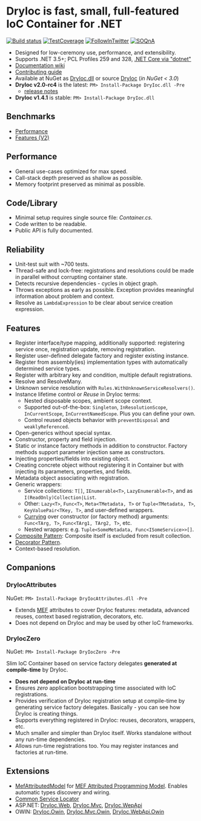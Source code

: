 DryIoc is fast, small, full-featured IoC Container for .NET
===========================================================

[![Build status](https://ci.appveyor.com/api/projects/status/te0oktwwf7xx5e3k/branch/dev)](https://ci.appveyor.com/project/MaksimVolkau/dryioc-426/branch/dev)
[![TestCoverage](http://dadhi.bitbucket.org/dryioc-coverage/badge_combined.svg)](http://dadhi.bitbucket.org/dryioc-coverage)
[![FollowInTwitter](https://img.shields.io/badge/Follow-%40DryIoc-blue.svg)](https://twitter.com/DryIoc) 
[![SOQnA](https://img.shields.io/badge/StackOverflow-QnA-green.svg)](http://stackoverflow.com/questions/tagged/dryioc)

[Autofac]: https://code.google.com/p/autofac/
[MEF]: http://mef.codeplex.com/
[DryIoc]: https://www.nuget.org/packages/DryIoc/
[DryIoc.MefAttributedModel]: https://www.nuget.org/packages/DryIoc.MefAttributedModel/
[DryIoc.dll]: https://www.nuget.org/packages/DryIoc.dll/
[DryIoc.MefAttributedModel.dll]: https://www.nuget.org/packages/DryIoc.MefAttributedModel.dll/
[WikiHome]: https://bitbucket.org/dadhi/dryioc/wiki/Home
[MefAttributedModel]: https://bitbucket.org/dadhi/dryioc/wiki/MefAttributedModel
[PCL]: http://msdn.microsoft.com/en-us/library/gg597391(v=vs.110).aspx
[v2.0]: https://bitbucket.org/dadhi/dryioc/wiki/Home

* Designed for low-ceremony use, performance, and extensibility.
* Supports .NET 3.5+; PCL Profiles 259 and 328, [.NET Core via "dotnet"](https://oren.codes/2015/07/29/targeting-net-core)
* [Documentation wiki][WikiHome]
* [Contributing guide](CONTRIBUTING.md)
* Available at NuGet as [DryIoc.dll] or source [DryIoc] (_in NuGet < 3.0_)
* __DryIoc v2.0-rc4__ is the latest: `PM> Install-Package DryIoc.dll -Pre`
    * [release notes](https://bitbucket.org/dadhi/dryioc/wiki/Home#markdown-header-latest-versions)
* __DryIoc v1.4.1__ is stable: `PM> Install-Package DryIoc.dll`

## Benchmarks
* [Performance](http://www.palmmedia.de/blog/2011/8/30/ioc-container-benchmark-performance-comparison)
* [Features (V2)](http://featuretests.apphb.com/DependencyInjection.html)

## Performance
* General use-cases optimized for max speed.
* Call-stack depth preserved as shallow as possible.
* Memory footprint preserved as minimal as possible.

## Code/Library
* Minimal setup requires single source file: *Container.cs*. 
* Code written to be readable.
* Public API is fully documented.

## Reliability
* Unit-test suit with ~700 tests.
* Thread-safe and lock-free: registrations and resolutions could be made in parallel without corrupting container state. 
* Detects recursive dependencies - cycles in object graph.
* Throws exceptions as early as possible. Exception provides meaningful information about problem and context.
* Resolve as `LambdaExpression` to be clear about service creation expression.

## Features

* Register interface/type mapping, additionally supported: registering service once, registration update, removing registration. 
* Register user-defined delegate factory and register existing instance.
* Register from assembly(ies) implementation types with automatically determined service types.
* Register with arbitrary key and condition, multiple default registrations.
* Resolve and ResolveMany. 
* Unknown service resolution with `Rules.WithUnknownServiceResolvers()`. 
* Instance lifetime control or *Reuse* in DryIoc terms:
    * Nested disposable scopes, ambient scope context.
    * Supported out-of-the-box: `Singleton`, `InResolutionScope`, `InCurrentScope`, `InCurrentNamedScope`. Plus you can define your own.
    * Control reused objects behavior with `preventDisposal` and `weaklyReferenced`.
* Open-generics without special syntax.
* Constructor, property and field injection.
* Static or instance factory methods in addition to constructor. Factory methods support parameter injection same as constructors.
* Injecting properties/fields into existing object.
* Creating concrete object without registering it in Container but with injecting its parameters, properties, and fields.
* Metadata object associating with registration.
* Generic wrappers:
    * Service collections: `T[]`, `IEnumerable<T>`, `LazyEnumerable<T>`, and as `I(ReadOnly)Collection|List`.
    * Other: `Lazy<T>`, `Func<T>`, `Meta<TMetadata, T>` or `Tuple<TMetadata, T>`, `KeyValuePair<TKey, T>`, and user-defined wrappers.
    * [Currying](http://en.wikipedia.org/wiki/Currying) over constructor (or factory method) arguments: `Func<TArg, T>`, `Func<TArg1, TArg2, T>`, etc.
    * Nested wrappers: e.g. `Tuple<SomeMetadata, Func<ISomeService>>[]`.
* [Composite Pattern](http://en.wikipedia.org/wiki/Composite_pattern): Composite itself is excluded from result collection.
* [Decorator Pattern](http://en.wikipedia.org/wiki/Decorator_pattern). 
* Context-based resolution.


## Companions

### __DryIocAttributes__

NuGet: `PM> Install-Package DryIocAttributes.dll -Pre`

- Extends [MEF](http://msdn.microsoft.com/en-us/library/ee155691(v=vs.110).aspx) attributes to cover DryIoc features: metadata, advanced reuses, context based registration, decorators, etc.
- Does not depend on DryIoc and may be used by other IoC frameworks. 


### DryIocZero

NuGet: `PM> Install-Package DryIocZero -Pre`

Slim IoC Container based on service factory delegates __generated at compile-time__ by DryIoc. 

- __Does not depend on DryIoc at run-time__
- Ensures _zero_ application bootstrapping time associated with IoC registrations.
- Provides verification of DryIoc registration setup at compile-time by generating service factory delegates. Basically - you can see how DryIoc is creating things.
- Supports everything registered in DryIoc: reuses, decorators, wrappers, etc.
- Much smaller and simpler than DryIoc itself. Works standalone without any run-time dependencies.
- Allows run-time registrations too. You may register instances and factories at run-time.

## Extensions

- [MefAttributedModel](https://bitbucket.org/dadhi/dryioc/wiki/Extensions/MefAttributedModel) for [MEF Attributed Programming Model](http://msdn.microsoft.com/en-us/library/ee155691(v=vs.110).aspx). Enables automatic types discovery and wiring.
- [Common Service Locator](https://commonservicelocator.codeplex.com/)
- ASP.NET: [DryIoc.Web](), [DryIoc.Mvc](), [DryIoc.WepApi]() 
- OWIN: [DryIoc.Owin](), [DryIoc.Mvc.Owin](), [DryIoc.WebApi.Owin]()
